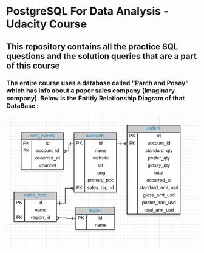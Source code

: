 # PostgreSQL For Data Analysis - Udacity Course
## This repository contains all the practice SQL questions and the solution queries that are a part of this course

### The entire course uses a database called "Parch and Posey" which has info about a paper sales company (imaginary company). Below is the Entitiy Relationship Diagram of that DataBase : 
![ERD of Parch&Posey postgreSQL database](erd-parch.png)

